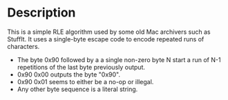# Description #

This is a simple RLE algorithm used by some old Mac archivers such as StuffIt. It uses a single-byte escape code to encode repeated runs of characters.

  * The byte 0x90 followed by a a single non-zero byte N start a run of N-1 repetitions of the last byte previously output.
  * 0x90 0x00 outputs the byte "0x90".
  * 0x90 0x01 seems to either be a no-op or illegal.
  * Any other byte sequence is a literal string.